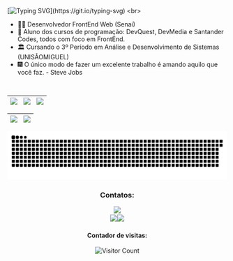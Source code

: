 [![Typing SVG](https://readme-typing-svg.demolab.com?font=Fira+Code&size=30&pause=800&center=true&vCenter=true&width=1000&lines=Ol%C3%A1%2C++Bem-vindo+(a)+ao+meu+GitHub;Conheça+meus+projetos!;)](https://git.io/typing-svg)
<br>
- 👨‍💻 Desenvolvedor FrontEnd Web (Senai)
- 🧙 Aluno dos cursos de programação: DevQuest, DevMedia e Santander Codes, todos com foco em FrontEnd.
- 🏛  Cursando o 3º Período em Análise e Desenvolvimento de Sistemas (UNISÃOMIGUEL)
- 🎆 O único modo de fazer um excelente trabalho é amando aquilo que você faz. - Steve Jobs
<br>
<div align="center">

| ![](http://github-profile-summary-cards.vercel.app/api/cards/stats?username=wbrunotech&theme=nord_dark) | ![](http://github-profile-summary-cards.vercel.app/api/cards/repos-per-language?username=wbrunotech&hide=Html&theme=nord_dark) | ![](http://github-profile-summary-cards.vercel.app/api/cards/most-commit-language?username=wbrunotech&theme=nord_dark) |
| :-: | :-: | :-: |

| ![](http://github-profile-summary-cards.vercel.app/api/cards/profile-details?username=wbrunotech&theme=nord_dark) | ![](https://github-readme-streak-stats.herokuapp.com/?user=wbrunotech&hide_border=true&date_format=M%20j%5B%2C%20Y%5D&background=2D3742&stroke=2D3742&ring=6bbbca&fire=6bbbca&currStreakNum=fff&sideNums=6bbbca&currStreakLabel=6bbbca&sideLabels=fff&dates=fff) |
| :-: | :-: |

![Snake animation](https://github.com/wbrunotech/wbrunotech/blob/output/github-contribution-grid-snake.svg)

<div align="center">
<h3>Contatos:</h3>
</div>

<div align="center">
<a href="https://www.linkedin.com/in/weydsonbruno/" target="_blank"><img src="https://img.shields.io/badge/-LinkedIn-%230077B5?style=for-the-badge&logo=linkedin&logoColor=white" target="_blank"></a><br><a href = "mailto:weydson.brunos@gmail.com"><img src="https://img.shields.io/badge/-Gmail-%23333?style=for-the-badge&logo=gmail&logoColor=white" target="_blank"></a><a href="https://www.instagram.com/wbruno.dev/" target="_blank"><img src="https://img.shields.io/badge/-Instagram-%23E4405F?style=for-the-badge&logo=instagram&logoColor=white" target="_blank"></a>
</div>


<div align="center">
<h4>Contador de visitas:</h4>
  
![Visitor Count](https://profile-counter.glitch.me/wbrunotech/count.svg)
</div>
